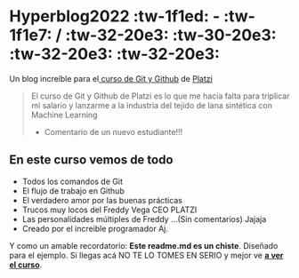 # Hyperblog2022 :tw-1f1ed: - :tw-1f1e7: / :tw-32-20e3: :tw-30-20e3: :tw-32-20e3: :tw-32-20e3:
Un blog increíble para el[ curso de Git y Github](https://platzi.com/cursos/git-github/ " curso de Git y Github") de [Platzi](https://platzi.com/ "Platzi")
> El curso de Git y Github de Platzi es lo que me hacía falta para triplicar mi salario y lanzarme a la industria del tejido de lana sintética con Machine Learning
> - Comentario de un nuevo estudiante!!!

## En este curso vemos de todo
* Todos los comandos de Git
* El flujo de trabajo en Github
* El verdadero amor por las buenas prácticas
* Trucos muy locos del Freddy Vega CEO PLATZI
* Las personalidades múltiples de Freddy ...(Sin comentarios) Jajaja
* Creado por el increible programador Aj.

Y como un amable recordatorio: **Este readme.md es un chiste**.  Diseñado para el ejemplo. Si llegas acá NO TE LO TOMES EN SERIO y mejor ve [**a ver el curso**](https://platzi.com/cursos/git-github/ "a ver el curso").
